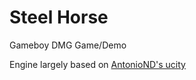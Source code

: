 # Steel Horse
Gameboy DMG Game/Demo

Engine largely based on [AntonioND's ucity](https://github.com/AntonioND/ucity)